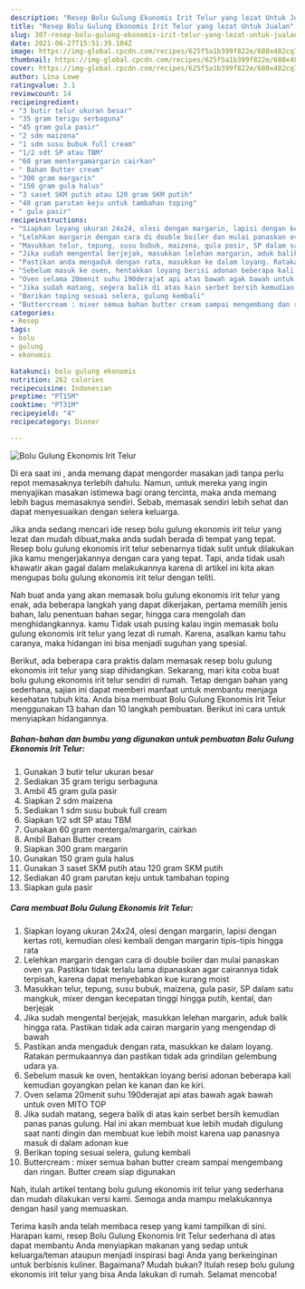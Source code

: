 ```yaml
---
description: "Resep Bolu Gulung Ekonomis Irit Telur yang lezat Untuk Jualan"
title: "Resep Bolu Gulung Ekonomis Irit Telur yang lezat Untuk Jualan"
slug: 307-resep-bolu-gulung-ekonomis-irit-telur-yang-lezat-untuk-jualan
date: 2021-06-27T15:51:39.104Z
image: https://img-global.cpcdn.com/recipes/625f5a1b399f822e/680x482cq70/bolu-gulung-ekonomis-irit-telur-foto-resep-utama.jpg
thumbnail: https://img-global.cpcdn.com/recipes/625f5a1b399f822e/680x482cq70/bolu-gulung-ekonomis-irit-telur-foto-resep-utama.jpg
cover: https://img-global.cpcdn.com/recipes/625f5a1b399f822e/680x482cq70/bolu-gulung-ekonomis-irit-telur-foto-resep-utama.jpg
author: Lina Lowe
ratingvalue: 3.1
reviewcount: 14
recipeingredient:
- "3 butir telur ukuran besar"
- "35 gram terigu serbaguna"
- "45 gram gula pasir"
- "2 sdm maizena"
- "1 sdm susu bubuk full cream"
- "1/2 sdt SP atau TBM"
- "60 gram mentergamargarin cairkan"
- " Bahan Butter cream"
- "300 gram margarin"
- "150 gram gula halus"
- "3 saset SKM putih atau 120 gram SKM putih"
- "40 gram parutan keju untuk tambahan toping"
- " gula pasir"
recipeinstructions:
- "Siapkan loyang ukuran 24x24, olesi dengan margarin, lapisi dengan kertas roti, kemudian olesi kembali dengan margarin tipis-tipis hingga rata"
- "Lelehkan margarin dengan cara di double boiler dan mulai panaskan oven ya. Pastikan tidak terlalu lama dipanaskan agar cairannya tidak terpisah, karena dapat menyebabkan kue kurang moist"
- "Masukkan telur, tepung, susu bubuk, maizena, gula pasir, SP dalam satu mangkuk, mixer dengan kecepatan tinggi hingga putih, kental, dan berjejak"
- "Jika sudah mengental berjejak, masukkan lelehan margarin, aduk balik hingga rata. Pastikan tidak ada cairan margarin yang mengendap di bawah"
- "Pastikan anda mengaduk dengan rata, masukkan ke dalam loyang. Ratakan permukaannya dan pastikan tidak ada grindilan gelembung udara ya."
- "Sebelum masuk ke oven, hentakkan loyang berisi adonan beberapa kali kemudian goyangkan pelan ke kanan dan ke kiri."
- "Oven selama 20menit suhu 190derajat api atas bawah agak bawah untuk oven MITO TOP"
- "Jika sudah matang, segera balik di atas kain serbet bersih kemudian panas panas gulung. Hal ini akan membuat kue lebih mudah digulung saat nanti dingin dan membuat kue lebih moist karena uap panasnya masuk di dalam adonan kue"
- "Berikan toping sesuai selera, gulung kembali"
- "Buttercream : mixer semua bahan butter cream sampai mengembang dan ringan. Butter cream siap digunakan"
categories:
- Resep
tags:
- bolu
- gulung
- ekonomis

katakunci: bolu gulung ekonomis 
nutrition: 262 calories
recipecuisine: Indonesian
preptime: "PT15M"
cooktime: "PT31M"
recipeyield: "4"
recipecategory: Dinner

---
```



![Bolu Gulung Ekonomis Irit Telur](https://img-global.cpcdn.com/recipes/625f5a1b399f822e/680x482cq70/bolu-gulung-ekonomis-irit-telur-foto-resep-utama.jpg)

Di era  saat ini , anda memang dapat mengorder masakan jadi tanpa perlu repot memasaknya terlebih dahulu. Namun, untuk mereka yang ingin menyajikan masakan istimewa bagi orang tercinta, maka anda memang lebih bagus memasaknya sendiri. Sebab, memasak sendiri lebih sehat dan dapat menyesuaikan dengan selera keluarga.

Jika anda sedang mencari ide resep bolu gulung ekonomis irit telur yang lezat dan mudah dibuat,maka anda sudah berada di tempat yang tepat. Resep bolu gulung ekonomis irit telur  sebenarnya tidak sulit untuk dilakukan jika kamu mengerjakannya dengan cara yang tepat. Tapi, anda tidak usah khawatir akan gagal dalam melakukannya 
karena di artikel ini kita akan mengupas bolu gulung ekonomis irit telur dengan teliti.  



Nah buat anda yang akan memasak bolu gulung ekonomis irit telur yang enak, ada beberapa langkah yang dapat dikerjakan, pertama memilih jenis bahan, lalu penentuan bahan segar, hingga cara mengolah dan menghidangkannya. kamu Tidak usah pusing kalau ingin memasak bolu gulung ekonomis irit telur yang lezat di rumah. Karena, asalkan kamu  tahu caranya, maka hidangan ini bisa menjadi suguhan yang spesial.

Berikut, ada beberapa cara praktis  dalam memasak resep bolu gulung ekonomis irit telur yang siap dihidangkan. Sekarang, mari kita coba buat bolu gulung ekonomis irit telur sendiri di rumah. Tetap dengan bahan yang sederhana, sajian ini dapat memberi manfaat untuk membantu menjaga kesehatan tubuh kita. Anda bisa membuat Bolu Gulung Ekonomis Irit Telur menggunakan 13 bahan dan 10 langkah pembuatan. Berikut ini cara untuk menyiapkan hidangannya.

<!--inarticleads1-->

##### Bahan-bahan dan bumbu yang digunakan untuk pembuatan Bolu Gulung Ekonomis Irit Telur:

1. Gunakan 3 butir telur ukuran besar
1. Sediakan 35 gram terigu serbaguna
1. Ambil 45 gram gula pasir
1. Siapkan 2 sdm maizena
1. Sediakan 1 sdm susu bubuk full cream
1. Siapkan 1/2 sdt SP atau TBM
1. Gunakan 60 gram menterga/margarin, cairkan
1. Ambil  Bahan Butter cream
1. Siapkan 300 gram margarin
1. Gunakan 150 gram gula halus
1. Gunakan 3 saset SKM putih atau 120 gram SKM putih
1. Sediakan 40 gram parutan keju untuk tambahan toping
1. Siapkan  gula pasir




<!--inarticleads2-->

##### Cara membuat Bolu Gulung Ekonomis Irit Telur:

1. Siapkan loyang ukuran 24x24, olesi dengan margarin, lapisi dengan kertas roti, kemudian olesi kembali dengan margarin tipis-tipis hingga rata
1. Lelehkan margarin dengan cara di double boiler dan mulai panaskan oven ya. Pastikan tidak terlalu lama dipanaskan agar cairannya tidak terpisah, karena dapat menyebabkan kue kurang moist
1. Masukkan telur, tepung, susu bubuk, maizena, gula pasir, SP dalam satu mangkuk, mixer dengan kecepatan tinggi hingga putih, kental, dan berjejak
1. Jika sudah mengental berjejak, masukkan lelehan margarin, aduk balik hingga rata. Pastikan tidak ada cairan margarin yang mengendap di bawah
1. Pastikan anda mengaduk dengan rata, masukkan ke dalam loyang. Ratakan permukaannya dan pastikan tidak ada grindilan gelembung udara ya.
1. Sebelum masuk ke oven, hentakkan loyang berisi adonan beberapa kali kemudian goyangkan pelan ke kanan dan ke kiri.
1. Oven selama 20menit suhu 190derajat api atas bawah agak bawah untuk oven MITO TOP
1. Jika sudah matang, segera balik di atas kain serbet bersih kemudian panas panas gulung. Hal ini akan membuat kue lebih mudah digulung saat nanti dingin dan membuat kue lebih moist karena uap panasnya masuk di dalam adonan kue
1. Berikan toping sesuai selera, gulung kembali
1. Buttercream : mixer semua bahan butter cream sampai mengembang dan ringan. Butter cream siap digunakan




Nah, itulah artikel tentang  bolu gulung ekonomis irit telur  yang sederhana dan mudah dilakukan versi kami. Semoga anda mampu melakukannya dengan hasil yang memuaskan. 

Terima kasih anda telah membaca resep yang kami tampilkan di sini. Harapan kami, resep  Bolu Gulung Ekonomis Irit Telur sederhana di atas dapat membantu Anda menyiapkan makanan yang sedap untuk keluarga/teman ataupun menjadi inspirasi bagi Anda yang berkeinginan untuk berbisnis kuliner. Bagaimana? Mudah bukan? Itulah resep bolu gulung ekonomis irit telur yang bisa Anda lakukan di rumah. Selamat mencoba!

